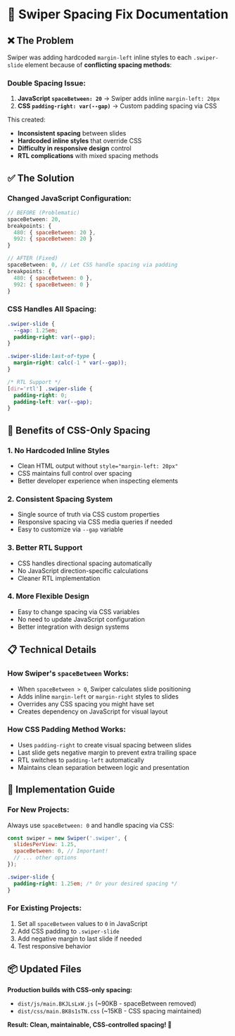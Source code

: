 # 🔧 Swiper Spacing Fix Documentation

## ❌ **The Problem**

Swiper was adding hardcoded `margin-left` inline styles to each `.swiper-slide` element because of **conflicting spacing methods**:

### **Double Spacing Issue:**
1. **JavaScript `spaceBetween: 20`** → Swiper adds inline `margin-left: 20px`
2. **CSS `padding-right: var(--gap)`** → Custom padding spacing via CSS

This created:
- **Inconsistent spacing** between slides
- **Hardcoded inline styles** that override CSS
- **Difficulty in responsive design** control
- **RTL complications** with mixed spacing methods

## ✅ **The Solution**

### **Changed JavaScript Configuration:**
```javascript
// BEFORE (Problematic)
spaceBetween: 20,
breakpoints: {
  480: { spaceBetween: 20 },
  992: { spaceBetween: 20 }
}

// AFTER (Fixed)
spaceBetween: 0, // Let CSS handle spacing via padding
breakpoints: {
  480: { spaceBetween: 0 },
  992: { spaceBetween: 0 }
}
```

### **CSS Handles All Spacing:**
```css
.swiper-slide {
  --gap: 1.25em;
  padding-right: var(--gap);
}

.swiper-slide:last-of-type {
  margin-right: calc(-1 * var(--gap));
}

/* RTL Support */
[dir='rtl'] .swiper-slide {
  padding-right: 0;
  padding-left: var(--gap);
}
```

## 🎯 **Benefits of CSS-Only Spacing**

### **1. No Hardcoded Inline Styles**
- Clean HTML output without `style="margin-left: 20px"`
- CSS maintains full control over spacing
- Better developer experience when inspecting elements

### **2. Consistent Spacing System**
- Single source of truth via CSS custom properties
- Responsive spacing via CSS media queries if needed
- Easy to customize via `--gap` variable

### **3. Better RTL Support**
- CSS handles directional spacing automatically
- No JavaScript direction-specific calculations
- Cleaner RTL implementation

### **4. More Flexible Design**
- Easy to change spacing via CSS variables
- No need to update JavaScript configuration
- Better integration with design systems

## 📋 **Technical Details**

### **How Swiper's `spaceBetween` Works:**
- When `spaceBetween > 0`, Swiper calculates slide positioning
- Adds inline `margin-left` or `margin-right` styles to slides
- Overrides any CSS spacing you might have set
- Creates dependency on JavaScript for visual layout

### **How CSS Padding Method Works:**
- Uses `padding-right` to create visual spacing between slides
- Last slide gets negative margin to prevent extra trailing space
- RTL switches to `padding-left` automatically
- Maintains clean separation between logic and presentation

## 🚀 **Implementation Guide**

### **For New Projects:**
Always use `spaceBetween: 0` and handle spacing via CSS:

```javascript
const swiper = new Swiper('.swiper', {
  slidesPerView: 1.25,
  spaceBetween: 0, // Important!
  // ... other options
});
```

```css
.swiper-slide {
  padding-right: 1.25em; /* Or your desired spacing */
}
```

### **For Existing Projects:**
1. Set all `spaceBetween` values to `0` in JavaScript
2. Add CSS padding to `.swiper-slide`
3. Add negative margin to last slide if needed
4. Test responsive behavior

## 📦 **Updated Files**

**Production builds with CSS-only spacing:**
- `dist/js/main.BKJLsLxW.js` (~90KB - spaceBetween removed)
- `dist/css/main.BK8s1sTN.css` (~15KB - CSS spacing maintained)

**Result: Clean, maintainable, CSS-controlled spacing! 🎉**